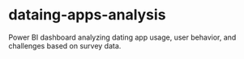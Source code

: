 # dataing-apps-analysis
Power BI dashboard analyzing dating app usage, user behavior, and challenges based on survey data.
